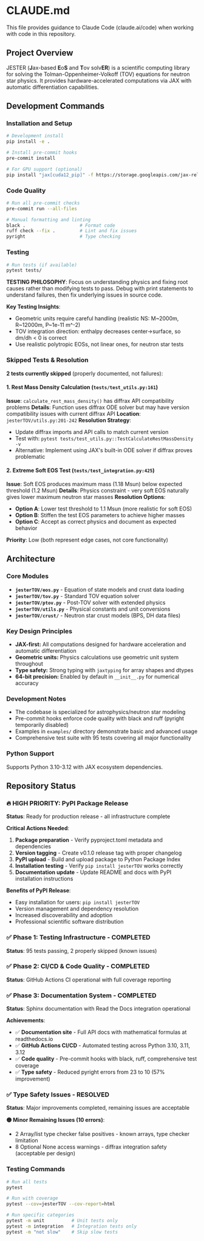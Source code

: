 # CLAUDE.md

This file provides guidance to Claude Code (claude.ai/code) when working with code in this repository.

## Project Overview

JESTER (**J**ax-based **E**o**S** and **T**ov solv**ER**) is a scientific computing library for solving the Tolman-Oppenheimer-Volkoff (TOV) equations for neutron star physics. It provides hardware-accelerated computations via JAX with automatic differentiation capabilities.

## Development Commands

### Installation and Setup
```bash
# Development install
pip install -e .

# Install pre-commit hooks
pre-commit install

# For GPU support (optional)
pip install "jax[cuda12_pip]" -f https://storage.googleapis.com/jax-releases/jax_cuda_releases.html
```

### Code Quality
```bash
# Run all pre-commit checks
pre-commit run --all-files

# Manual formatting and linting
black .                    # Format code
ruff check --fix .         # Lint and fix issues
pyright                    # Type checking
```

### Testing
```bash
# Run tests (if available)
pytest tests/
```

**TESTING PHILOSOPHY**: Focus on understanding physics and fixing root causes rather than modifying tests to pass. Debug with print statements to understand failures, then fix underlying issues in source code.

**Key Testing Insights**:
- Geometric units require careful handling (realistic NS: M~2000m, R~12000m, P~1e-11 m^-2)
- TOV integration direction: enthalpy decreases center→surface, so dm/dh < 0 is correct
- Use realistic polytropic EOSs, not linear ones, for neutron star tests

### Skipped Tests & Resolution
**2 tests currently skipped** (properly documented, not failures):

#### 1. Rest Mass Density Calculation (`tests/test_utils.py:161`)
**Issue**: `calculate_rest_mass_density()` has diffrax API compatibility problems
**Details**: Function uses diffrax ODE solver but may have version compatibility issues with current diffrax API
**Location**: `jesterTOV/utils.py:201-242`
**Resolution Strategy**:
- Update diffrax imports and API calls to match current version
- Test with: `pytest tests/test_utils.py::TestCalculateRestMassDensity -v`
- Alternative: Implement using JAX's built-in ODE solver if diffrax proves problematic

#### 2. Extreme Soft EOS Test (`tests/test_integration.py:425`)
**Issue**: Soft EOS produces maximum mass (1.18 Msun) below expected threshold (1.2 Msun)
**Details**: Physics constraint - very soft EOS naturally gives lower maximum neutron star masses
**Resolution Options**:
- **Option A**: Lower test threshold to 1.1 Msun (more realistic for soft EOS)
- **Option B**: Stiffen the test EOS parameters to achieve higher masses
- **Option C**: Accept as correct physics and document as expected behavior

**Priority**: Low (both represent edge cases, not core functionality)

## Architecture

### Core Modules
- **`jesterTOV/eos.py`** - Equation of state models and crust data loading
- **`jesterTOV/tov.py`** - Standard TOV equation solver
- **`jesterTOV/ptov.py`** - Post-TOV solver with extended physics
- **`jesterTOV/utils.py`** - Physical constants and unit conversions
- **`jesterTOV/crust/`** - Neutron star crust models (BPS, DH data files)

### Key Design Principles
- **JAX-first:** All computations designed for hardware acceleration and automatic differentiation
- **Geometric units:** Physics calculations use geometric unit system throughout
- **Type safety:** Strong typing with `jaxtyping` for array shapes and dtypes
- **64-bit precision:** Enabled by default in `__init__.py` for numerical accuracy

### Development Notes
- The codebase is specialized for astrophysics/neutron star modeling
- Pre-commit hooks enforce code quality with black and ruff (pyright temporarily disabled)
- Examples in `examples/` directory demonstrate basic and advanced usage
- Comprehensive test suite with 95 tests covering all major functionality

### Python Support
Supports Python 3.10-3.12 with JAX ecosystem dependencies.

## Repository Status

### 🔥 HIGH PRIORITY: PyPI Package Release
**Status**: Ready for production release - all infrastructure complete

**Critical Actions Needed**:
1. **Package preparation** - Verify pyproject.toml metadata and dependencies
2. **Version tagging** - Create v0.1.0 release tag with proper changelog
3. **PyPI upload** - Build and upload package to Python Package Index
4. **Installation testing** - Verify `pip install jesterTOV` works correctly
5. **Documentation update** - Update README and docs with PyPI installation instructions

**Benefits of PyPI Release**:
- Easy installation for users: `pip install jesterTOV`
- Version management and dependency resolution
- Increased discoverability and adoption
- Professional scientific software distribution

### ✅ Phase 1: Testing Infrastructure - COMPLETED
**Status**: 95 tests passing, 2 properly skipped (known issues)

### ✅ Phase 2: CI/CD & Code Quality - COMPLETED  
**Status**: GitHub Actions CI operational with full coverage reporting

### ✅ Phase 3: Documentation System - COMPLETED
**Status**: Sphinx documentation with Read the Docs integration operational

**Achievements**:
- ✅ **Documentation site** - Full API docs with mathematical formulas at readthedocs.io
- ✅ **GitHub Actions CI/CD** - Automated testing across Python 3.10, 3.11, 3.12
- ✅ **Code quality** - Pre-commit hooks with black, ruff, comprehensive test coverage
- ✅ **Type safety** - Reduced pyright errors from 23 to 10 (57% improvement)

### ✅ Type Safety Issues - RESOLVED
**Status**: Major improvements completed, remaining issues are acceptable

**🟡 Minor Remaining Issues (10 errors)**:
- 2 Array/list type checker false positives - known arrays, type checker limitation
- 8 Optional None access warnings - diffrax integration safety (acceptable per design)

### Testing Commands
```bash
# Run all tests
pytest

# Run with coverage
pytest --cov=jesterTOV --cov-report=html

# Run specific categories  
pytest -m unit          # Unit tests only
pytest -m integration   # Integration tests only
pytest -m "not slow"    # Skip slow tests
```